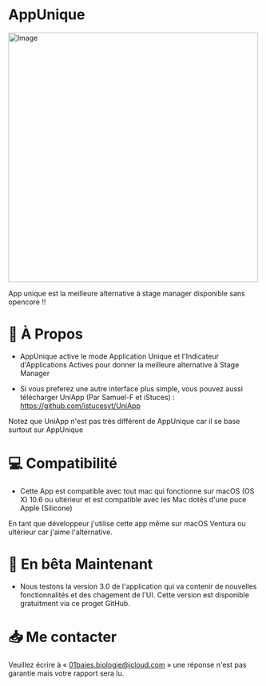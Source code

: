 # AppUnique
<img width="500" alt="Image" src="https://github.com/Astuces-iOS/AppUnique/assets/133143751/15768a11-5a03-4b5b-9661-8df64a04f30d">

App unique est la meilleure alternative à stage manager disponible sans opencore !!

# 📗 À Propos

- AppUnique active le mode Application Unique et l'Indicateur d'Applications Actives pour donner la meilleure alternative à Stage Manager

- Si vous preferez une autre interface plus simple, vous pouvez aussi télécharger UniApp (Par Samuel-F et iStuces) : https://github.com/istucesyt/UniApp

Notez que UniApp n'est pas très différent de AppUnique car il se base surtout sur AppUnique

# 💻 Compatibilité 

- Cette App est compatible avec tout mac qui fonctionne sur macOS (OS X) 10.6 ou ultérieur et est compatible avec les Mac dotés d'une puce Apple (Silicone)

En tant que développeur j'utilise cette app même sur macOS Ventura ou ultérieur car j'aime l'alternative.

# 🐛 En bêta Maintenant 

- Nous testons la version 3.0 de l'application qui va contenir de nouvelles fonctionnalités et des chagement de l'UI. Cette version est disponible gratuitment via ce proget GitHub.

# 📥 Me contacter

Veuillez écrire à « 01baies.biologie@icloud.com » une réponse n'est pas garantie mais votre rapport sera lu.



